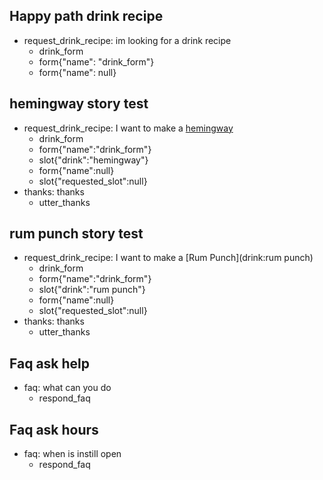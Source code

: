 ## Happy path drink recipe
* request_drink_recipe: im looking for a drink recipe
    - drink_form
    - form{"name": "drink_form"}
    - form{"name": null}

## hemingway story test
* request_drink_recipe: I want to make a [hemingway](drink)
    - drink_form
    - form{"name":"drink_form"}
    - slot{"drink":"hemingway"}
    - form{"name":null}
    - slot{"requested_slot":null}
* thanks: thanks
    - utter_thanks

## rum punch story test
* request_drink_recipe: I want to make a [Rum Punch](drink:rum punch)
    - drink_form
    - form{"name":"drink_form"}
    - slot{"drink":"rum punch"}
    - form{"name":null}
    - slot{"requested_slot":null}
* thanks: thanks
    - utter_thanks

## Faq ask help
* faq: what can you do
    - respond_faq

## Faq ask hours
* faq: when is instill open
    - respond_faq